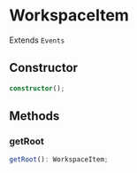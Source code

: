 # WorkspaceItem

Extends `Events`

## Constructor

```ts
constructor();
```

## Methods

### getRoot

```ts
getRoot(): WorkspaceItem;
```
